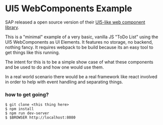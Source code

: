# UI5 WebComponents Example

SAP released a open source version of their [UI5-like web component library](https://sap.github.io/ui5-webcomponents/index.html). 

This is a "minimal" example of a very basic, vanilla JS "ToDo List" using the UI5 WebComponents as UI Elements. 
It features no storage, no backend, nothing fancy. It requires webpack to be build because its an easy tool to get things 
like this running. 

The intent for this is to be a simple show case of what these components and be used to do and how one would use them. 

In a real world scenario there would be a real framework like react involved in order to help with event handling and 
separating things. 

### how to get going?
```
$ git clone <this thing here>
$ npm install
$ npm run dev-server
$ $BROWSER http://localhost:8080
``` 